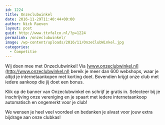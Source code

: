 ```yaml
---
id: 1224
title: Onzeclubwinkel
date: 2016-11-29T11:40:44+00:00
author: Nick Raeven
layout: post
guid: http://www.ttvfalco.nl/?p=1224
permalink: /onzeclubwinkel/
image: /wp-content/uploads/2016/11/OnzeClubWinkel.jpg
categories:
  - Competitie
---
```

Wij doen mee met Onzeclubwinkel! Via [www.onzeclubwinkel.nl](http://www.onzeclubwinkel.nl) bereik je meer dan 600 webshops, waar je altijd je internetaankopen met korting doet. Bovendien krijgt onze club met iedere aankoop die jij doet een bonus.
  
Klik op de banner van Onzeclubwinkel en schrijf je gratis in. Selecteer bij je inschrijving onze vereniging en je spaart met iedere internetaankoop automatisch en ongemerkt voor je club!

We wensen je heel veel voordeel en bedanken je alvast voor jouw extra bijdrage aan onze clubkas!